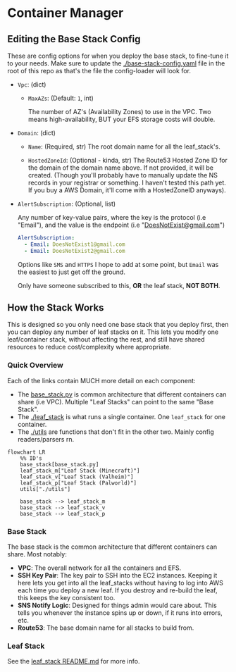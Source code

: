 # Container Manager

## Editing the Base Stack Config

These are config options for when you deploy the base stack, to fine-tune it to your needs. Make sure to update the [./base-stack-config.yaml](../base-stack-config.yaml) file in the root of this repo as that's the file the config-loader will look for.

- `Vpc`: (dict)

  - `MaxAZs`: (Default: `1`, int)

    The number of AZ's (Availability Zones) to use in the VPC. Two means high-availability, BUT your EFS storage costs will double.

- `Domain`: (dict)

  - `Name`: (Required, str)
    The root domain name for all the leaf_stack's.

  - `HostedZoneId`: (Optional - kinda, str)
    The Route53 Hosted Zone ID for the domain of the domain name above. If not provided, it will be created. (Though you'll probably have to manually update the NS records in your registrar or something. I haven't tested this path yet. If you buy a AWS Domain, it'll come with a HostedZoneID anyways).

- `AlertSubscription`: (Optional, list)

  Any number of key-value pairs, where the key is the protocol (i.e "Email"), and the value is the endpoint (i.e "DoesNotExist@gmail.com")

    ```yaml
    AlertSubscription:
      - Email: DoesNotExist1@gmail.com
      - Email: DoesNotExist2@gmail.com
    ```

    Options like `SMS` and `HTTPS` I hope to add at some point, but `Email` was the easiest to just get off the ground.

    Only have someone subscribed to this, **OR** the leaf stack, **NOT BOTH**.

## How the Stack Works

This is designed so you only need one base stack that you deploy first, then you can deploy any number of leaf stacks on it. This lets you modify one leaf/container stack, without affecting the rest, and still have shared resources to reduce cost/complexity where appropriate.

### Quick Overview

Each of the links contain MUCH more detail on each component:

- The [base_stack.py](./base_stack.py) is common architecture that different containers can share (i.e VPC). Multiple "Leaf Stacks" can point to the same "Base Stack".
- The [./leaf_stack](./leaf_stack/README.md) is what runs a single container. One `leaf_stack` for one container.
- The [./utils](./utils/README.md) are functions that don't fit in the other two. Mainly config readers/parsers rn.

```mermaid
flowchart LR
    %% ID's
    base_stack[base_stack.py]
    leaf_stack_m["Leaf Stack (Minecraft)"]
    leaf_stack_v["Leaf Stack (Valheim)"]
    leaf_stack_p["Leaf Stack (Palworld)"]
    utils["./utils"]

    base_stack --> leaf_stack_m
    base_stack --> leaf_stack_v
    base_stack --> leaf_stack_p
```

### Base Stack

The base stack is the common architecture that different containers can share. Most notably:

- **VPC**: The overall network for all the containers and EFS.
- **SSH Key Pair**: The key pair to SSH into the EC2 instances. Keeping it here lets you get into all the leaf_stacks without having to log into AWS each time you deploy a new leaf. If you destroy and re-build the leaf, this keeps the key consistent too.
- **SNS Notify Logic**: Designed for things admin would care about. This tells you whenever the instance spins up or down, if it runs into errors, etc.
- **Route53**: The base domain name for all stacks to build from.

### Leaf Stack

See the [leaf_stack README.md](./leaf_stack/README.md) for more info.  
